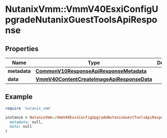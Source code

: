 # NutanixVmm::VmmV40EsxiConfigUpgradeNutanixGuestToolsApiResponse

## Properties

| Name | Type | Description | Notes |
| ---- | ---- | ----------- | ----- |
| **metadata** | [**CommonV10ResponseApiResponseMetadata**](CommonV10ResponseApiResponseMetadata.md) |  | [optional] |
| **data** | [**VmmV40ContentCreateImageApiResponseData**](VmmV40ContentCreateImageApiResponseData.md) |  | [optional] |

## Example

```ruby
require 'nutanix_vmm'

instance = NutanixVmm::VmmV40EsxiConfigUpgradeNutanixGuestToolsApiResponse.new(
  metadata: null,
  data: null
)
```

